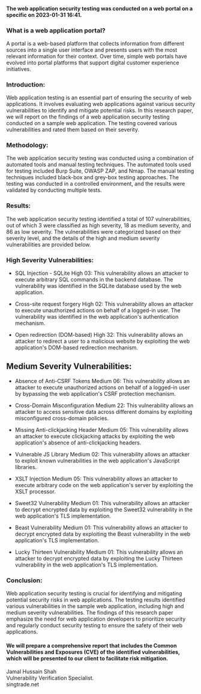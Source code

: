 #### The web application security testing was conducted on a web portal on a specific on 	2023-01-31 16:41.

### What is a web application portal?

A portal is a web-based platform that collects information from different sources into a single user interface and presents users with the most relevant information for their context. Over time, simple web portals have evolved into portal platforms that support digital customer experience initiatives.


### Introduction:

Web application testing is an essential part of ensuring the security of web applications. It involves evaluating web applications against various security vulnerabilities to identify and mitigate potential risks. In this research paper, we will report on the findings of a web application security testing conducted on a sample web application. The testing covered various vulnerabilities and rated them based on their severity.

### Methodology:

The web application security testing was conducted using a combination of automated tools and manual testing techniques. The automated tools used for testing included Burp Suite, OWASP ZAP, and Nmap. The manual testing techniques included black-box and grey-box testing approaches. The testing was conducted in a controlled environment, and the results were validated by conducting multiple tests.

### Results:

The web application security testing identified a total of 107 vulnerabilities, out of which 3 were classified as high severity, 18 as medium severity, and 86 as low severity. The vulnerabilities were categorized based on their severity level, and the details of the high and medium severity vulnerabilities are provided below.

### High Severity Vulnerabilities:

* SQL Injection - SQLite High 03: This vulnerability allows an attacker to execute arbitrary SQL commands in the backend database. The vulnerability was identified in the SQLite database used by the web application.

* Cross-site request forgery High 02: This vulnerability allows an attacker to execute unauthorized actions on behalf of a logged-in user. The vulnerability was identified in the web application's authentication mechanism.

* Open redirection (DOM-based) High 32: This vulnerability allows an attacker to redirect a user to a malicious website by exploiting the web application's DOM-based redirection mechanism.

## Medium Severity Vulnerabilities:

* Absence of Anti-CSRF Tokens Medium 06: This vulnerability allows an attacker to execute unauthorized actions on behalf of a logged-in user by bypassing the web application's CSRF protection mechanism.

* Cross-Domain Misconfiguration Medium 22: This vulnerability allows an attacker to access sensitive data across different domains by exploiting misconfigured cross-domain policies.

* Missing Anti-clickjacking Header Medium 05: This vulnerability allows an attacker to execute clickjacking attacks by exploiting the web application's absence of anti-clickjacking headers.

* Vulnerable JS Library Medium 02: This vulnerability allows an attacker to exploit known vulnerabilities in the web application's JavaScript libraries.

* XSLT Injection Medium 05: This vulnerability allows an attacker to execute arbitrary code on the web application's server by exploiting the XSLT processor.

* Sweet32 Vulnerability Medium 01: This vulnerability allows an attacker to decrypt encrypted data by exploiting the Sweet32 vulnerability in the web application's TLS implementation.

* Beast Vulnerability Medium 01: This vulnerability allows an attacker to decrypt encrypted data by exploiting the Beast vulnerability in the web application's TLS implementation.

* Lucky Thirteen Vulnerability Medium 01: This vulnerability allows an attacker to decrypt encrypted data by exploiting the Lucky Thirteen vulnerability in the web application's TLS implementation.

### Conclusion:

Web application security testing is crucial for identifying and mitigating potential security risks in web applications. The testing results identified various vulnerabilities in the sample web application, including high and medium severity vulnerabilities. The findings of this research paper emphasize the need for web application developers to prioritize security and regularly conduct security testing to ensure the safety of their web applications.

#### We will prepare a comprehensive report that includes the Common Vulnerabilities and Exposures (CVE) of the identified vulnerabilities, which will be presented to our client to facilitate risk mitigation.

Jamal Hussain Shah  
Vulnerability Verification Specialist.  
singtrade.net
